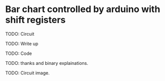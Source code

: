 # Bar chart controlled by arduino with shift registers

TODO: Circuit

TODO: Write up

TODO: Code

TODO: thanks and binary explainations.

TODO: Circuit image.